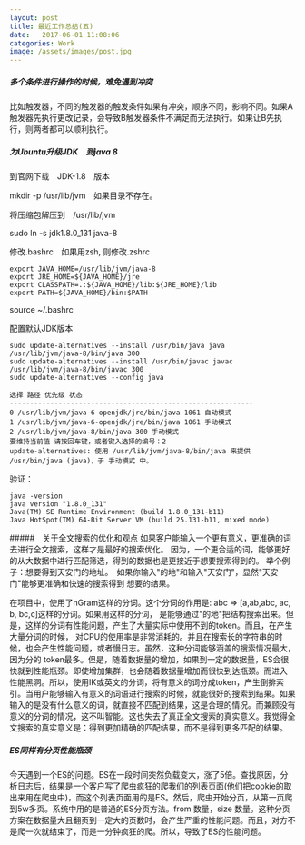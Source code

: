 ```yaml
---
layout: post
title: 最近工作总结(五)
date:   2017-06-01 11:08:06
categories: Work
image: /assets/images/post.jpg
---
```


##### 多个条件进行操作的时候，难免遇到冲突
比如触发器，不同的触发器的触发条件如果有冲突，顺序不同，影响不同。如果A触发器先执行更改记录，会导致B触发器条件不满足而无法执行。如果让B先执行，则两者都可以顺利执行。

##### 为Ubuntu升级JDK　到java 8
到官网下载　JDK-1.8　版本

mkdir -p /usr/lib/jvm　如果目录不存在。

将压缩包解压到　/usr/lib/jvm

sudo ln -s jdk1.8.0_131 java-8

 修改.bashrc　如果用zsh, 则修改.zshrc

```
export JAVA_HOME=/usr/lib/jvm/java-8  
export JRE_HOME=${JAVA_HOME}/jre  
export CLASSPATH=.:${JAVA_HOME}/lib:${JRE_HOME}/lib  
export PATH=${JAVA_HOME}/bin:$PATH  
```

source ~/.bashrc  

配置默认JDK版本

```
sudo update-alternatives --install /usr/bin/java java /usr/lib/jvm/java-8/bin/java 300  
sudo update-alternatives --install /usr/bin/javac javac /usr/lib/jvm/java-8/bin/javac 300  
sudo update-alternatives --config java

选择 路径 优先级 状态  
------------------------------------------------------------  
0 /usr/lib/jvm/java-6-openjdk/jre/bin/java 1061 自动模式  
1 /usr/lib/jvm/java-6-openjdk/jre/bin/java 1061 手动模式  
2 /usr/lib/jvm/java-8/bin/java 300 手动模式  
要维持当前值 请按回车键，或者键入选择的编号：2  
update-alternatives: 使用 /usr/lib/jvm/java-8/bin/java 来提供 /usr/bin/java (java)，于 手动模式 中。
```

验证：

```
java -version
java version "1.8.0_131"
Java(TM) SE Runtime Environment (build 1.8.0_131-b11)
Java HotSpot(TM) 64-Bit Server VM (build 25.131-b11, mixed mode)

```

#####　关于全文搜索的优化和观点
如果客户能输入一个更有意义，更准确的词去进行全文搜索，这样才是最好的搜索优化。
因为，一个更合适的词，能够更好的从大数据中进行匹配筛选，得到的数据也是更接近于想要搜索得到的。
举个例子：想要得到天安门的地址。　如果你输入"的地"和输入"天安门"，显然"天安门"能够更准确和快速的搜索得到
想要的结果。

在项目中，使用了nGram这样的分词。这个分词的作用是: abc => [a,ab,abc, ac, b, bc,c]这样的分词。如果用这样的分词，
是能够通过"的地"把结构搜索出来。但是，这样的分词有性能问题，产生了大量实际中使用不到的token。而且，在产生大量分词的时候，
对CPU的使用率是非常消耗的。并且在搜索长的字符串的时候，也会产生性能问题，或者慢日志。虽然，这种分词能够涵盖的搜索情况最大，因为分的
token最多。但是，随着数据量的增加，如果到一定的数据量，ES会很快就到性能瓶颈。即使增加集群，也会随着数据量增加而很快到达瓶颈。而进入
性能黑洞。所以，使用IK或英文的分词，将有意义的词分成token，产生倒排索引。当用户能够输入有意义的词语进行搜索的时候，就能很好的搜索到结果。如果输入的是没有什么意义的词，就直接不匹配到结果，这是合理的情况。而兼顾没有意义的分词的情况，这不叫智能。这也失去了真正全文搜索的真实意义。我觉得全文搜索的真实意义是：得到更加精确的匹配结果，而不是得到更多匹配的结果。

##### ES同样有分页性能瓶颈
今天遇到一个ES的问题。ES在一段时间突然负载变大，涨了5倍。查找原因，分析日志后，结果是一个客户写了爬虫疯狂的爬我们的列表页面(他们把cookie的取出来用在爬虫中)，而这个列表页面用的是ES。然后，爬虫开始分页，从第一页爬到5w多页。系统中用的是普通的ES分页方法。from 数量，size 数量。这种分页方案在数据量大且翻页到一定大的页数时，会产生严重的性能问题。而且，对方不是爬一次就结束了，而是一分钟疯狂的爬。所以，导致了ES的性能问题。
